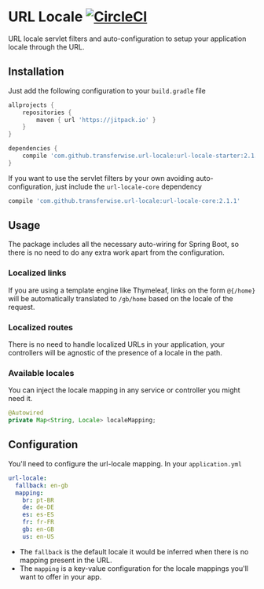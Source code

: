 # URL Locale [![CircleCI](https://circleci.com/gh/transferwise/url-locale/tree/master.svg?style=shield)](https://circleci.com/gh/transferwise/url-locale/tree/master)

URL locale servlet filters and auto-configuration to setup your application locale through the URL.

## Installation

Just add the following configuration to your `build.gradle` file

```gradle
allprojects {
    repositories {
        maven { url 'https://jitpack.io' }
    }
}

dependencies {
    compile 'com.github.transferwise.url-locale:url-locale-starter:2.1.1'
}
```

If you want to use the servlet filters by your own avoiding auto-configuration, just include the `url-locale-core` dependency

```gradle
compile 'com.github.transferwise.url-locale:url-locale-core:2.1.1'
```

## Usage

The package includes all the necessary auto-wiring for Spring Boot, so there is no need to do any extra work apart from the configuration.

### Localized links

If you are using a template engine like Thymeleaf, links on the form `@{/home}` will be automatically translated to `/gb/home` based on the locale of the request.

### Localized routes

There is no need to handle localized URLs in your application, your controllers will be agnostic of the presence of a locale in the path.

### Available locales

You can inject the locale mapping in any service or controller you might need it.

```java
@Autowired
private Map<String, Locale> localeMapping;
```

## Configuration

You'll need to configure the url-locale mapping. In your `application.yml`

```yaml
url-locale:
  fallback: en-gb
  mapping:
    br: pt-BR
    de: de-DE
    es: es-ES
    fr: fr-FR
    gb: en-GB
    us: en-US
```

* The `fallback` is the default locale it would be inferred when there is no mapping present in the URL.
* The `mapping` is a key-value configuration for the locale mappings you'll want to offer in your app. 